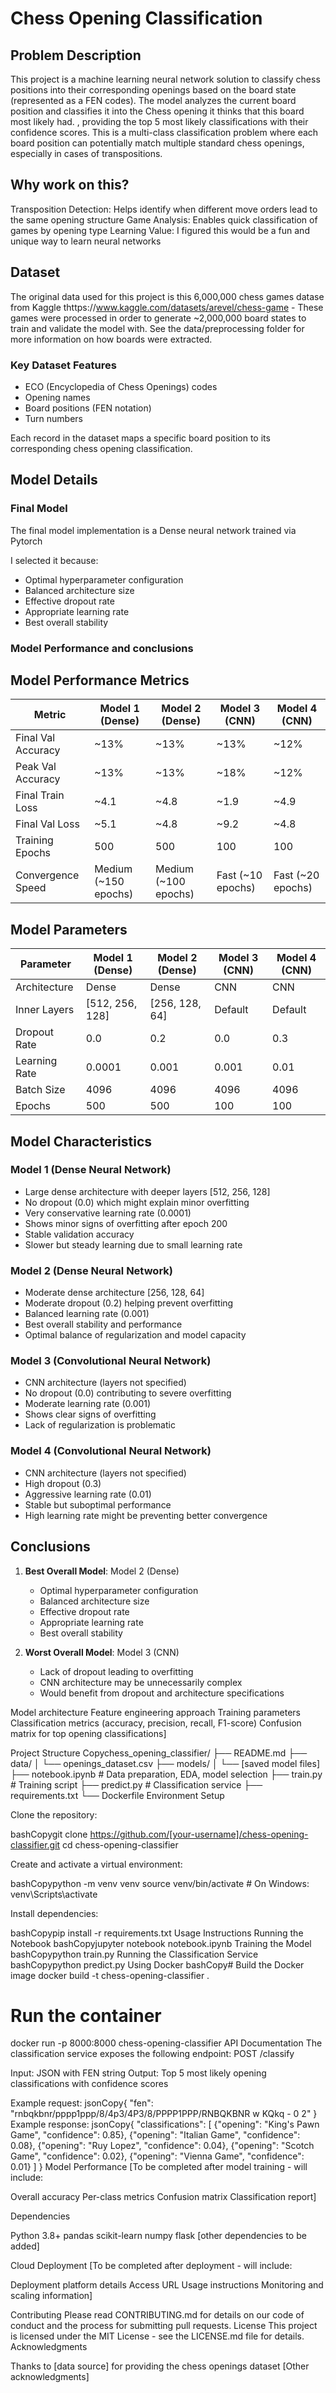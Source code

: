 # Chess Opening Classification

## Problem Description
This project is a machine learning neural network solution to classify chess positions into their corresponding openings based on the board state (represented as a FEN codes). The model analyzes the current board position and classifies it into the Chess opening it thinks that this board most likely had. , providing the top 5 most likely classifications with their confidence scores. This is a multi-class classification problem where each board position can potentially match multiple standard chess openings, especially in cases of transpositions.

## Why work on this?
Transposition Detection: Helps identify when different move orders lead to the same opening structure
Game Analysis: Enables quick classification of games by opening type
Learning Value: I figured this would be a fun and unique way to learn neural networks 

## Dataset

The original data used for this project is this 6,000,000 chess games datase from Kaggle thttps://www.kaggle.com/datasets/arevel/chess-game - These games were processed in order to generate ~2,000,000 board states to train and validate the model with. See the data/preprocessing folder for more information on how boards were extracted. 

### Key Dataset Features
- ECO (Encyclopedia of Chess Openings) codes
- Opening names
- Board positions (FEN notation)
- Turn numbers

Each record in the dataset maps a specific board position to its corresponding chess opening classification.

## Model Details

### Final Model

The final model implementation is a Dense neural network trained via Pytorch

I selected it because:
   - Optimal hyperparameter configuration
   - Balanced architecture size
   - Effective dropout rate
   - Appropriate learning rate
   - Best overall stability

### Model Performance and conclusions

## Model Performance Metrics

| Metric                | Model 1 (Dense) | Model 2 (Dense) | Model 3 (CNN) | Model 4 (CNN) |
|--------------------- |------------------|------------------|------------------|------------------|
| Final Val Accuracy   | ~13%             | ~13%             | ~13%             | ~12%             |
| Peak Val Accuracy    | ~13%             | ~13%             | ~18%             | ~12%             |
| Final Train Loss     | ~4.1             | ~4.8             | ~1.9             | ~4.9             |
| Final Val Loss       | ~5.1             | ~4.8             | ~9.2             | ~4.8             |
| Training Epochs      | 500              | 500              | 100              | 100              |
| Convergence Speed    | Medium (~150 epochs)| Medium (~100 epochs)| Fast (~10 epochs)| Fast (~20 epochs)|

## Model Parameters

| Parameter          | Model 1 (Dense)    | Model 2 (Dense)    | Model 3 (CNN)      | Model 4 (CNN)      |
|-------------------|-------------------|-------------------|-------------------|-------------------|
| Architecture      | Dense             | Dense             | CNN               | CNN               |
| Inner Layers      | [512, 256, 128]   | [256, 128, 64]    | Default           | Default           |
| Dropout Rate      | 0.0               | 0.2               | 0.0               | 0.3               |
| Learning Rate     | 0.0001            | 0.001             | 0.001             | 0.01              |
| Batch Size        | 4096              | 4096              | 4096              | 4096              |
| Epochs            | 500               | 500               | 100               | 100               |

## Model Characteristics

### Model 1 (Dense Neural Network)
- Large dense architecture with deeper layers [512, 256, 128]
- No dropout (0.0) which might explain minor overfitting
- Very conservative learning rate (0.0001)
- Shows minor signs of overfitting after epoch 200
- Stable validation accuracy
- Slower but steady learning due to small learning rate

### Model 2 (Dense Neural Network)
- Moderate dense architecture [256, 128, 64]
- Moderate dropout (0.2) helping prevent overfitting
- Balanced learning rate (0.001)
- Best overall stability and performance
- Optimal balance of regularization and model capacity

### Model 3 (Convolutional Neural Network)
- CNN architecture (layers not specified)
- No dropout (0.0) contributing to severe overfitting
- Moderate learning rate (0.001)
- Shows clear signs of overfitting
- Lack of regularization is problematic

### Model 4 (Convolutional Neural Network)
- CNN architecture (layers not specified)
- High dropout (0.3)
- Aggressive learning rate (0.01)
- Stable but suboptimal performance
- High learning rate might be preventing better convergence

## Conclusions

1. **Best Overall Model**: Model 2 (Dense)
   - Optimal hyperparameter configuration
   - Balanced architecture size
   - Effective dropout rate
   - Appropriate learning rate
   - Best overall stability

2. **Worst Overall Model**: Model 3 (CNN)
   - Lack of dropout leading to overfitting
   - CNN architecture may be unnecessarily complex
   - Would benefit from dropout and architecture specifications

Model architecture
Feature engineering approach
Training parameters
Classification metrics (accuracy, precision, recall, F1-score)
Confusion matrix for top opening classifications]

Project Structure
Copychess_opening_classifier/
├── README.md
├── data/
│   └── openings_dataset.csv
├── models/
│   └── [saved model files]
├── notebook.ipynb        # Data preparation, EDA, model selection
├── train.py             # Training script
├── predict.py           # Classification service
├── requirements.txt
└── Dockerfile
Environment Setup

Clone the repository:

bashCopygit clone https://github.com/[your-username]/chess-opening-classifier.git
cd chess-opening-classifier

Create and activate a virtual environment:

bashCopypython -m venv venv
source venv/bin/activate  # On Windows: venv\Scripts\activate

Install dependencies:

bashCopypip install -r requirements.txt
Usage Instructions
Running the Notebook
bashCopyjupyter notebook notebook.ipynb
Training the Model
bashCopypython train.py
Running the Classification Service
bashCopypython predict.py
Using Docker
bashCopy# Build the Docker image
docker build -t chess-opening-classifier .

# Run the container
docker run -p 8000:8000 chess-opening-classifier
API Documentation
The classification service exposes the following endpoint:
POST /classify

Input: JSON with FEN string
Output: Top 5 most likely opening classifications with confidence scores

Example request:
jsonCopy{
    "fen": "rnbqkbnr/pppp1ppp/8/4p3/4P3/8/PPPP1PPP/RNBQKBNR w KQkq - 0 2"
}
Example response:
jsonCopy{
    "classifications": [
        {"opening": "King's Pawn Game", "confidence": 0.85},
        {"opening": "Italian Game", "confidence": 0.08},
        {"opening": "Ruy Lopez", "confidence": 0.04},
        {"opening": "Scotch Game", "confidence": 0.02},
        {"opening": "Vienna Game", "confidence": 0.01}
    ]
}
Model Performance
[To be completed after model training - will include:

Overall accuracy
Per-class metrics
Confusion matrix
Classification report]

Dependencies

Python 3.8+
pandas
scikit-learn
numpy
flask
[other dependencies to be added]

Cloud Deployment
[To be completed after deployment - will include:

Deployment platform details
Access URL
Usage instructions
Monitoring and scaling information]

Contributing
Please read CONTRIBUTING.md for details on our code of conduct and the process for submitting pull requests.
License
This project is licensed under the MIT License - see the LICENSE.md file for details.
Acknowledgments

Thanks to [data source] for providing the chess openings dataset
[Other acknowledgments]